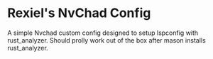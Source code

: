 # Rexiel's NvChad Config

A simple Nvchad custom config designed to setup lspconfig with rust_analyzer.
Should prolly work out of the box after mason installs rust_analyzer.
